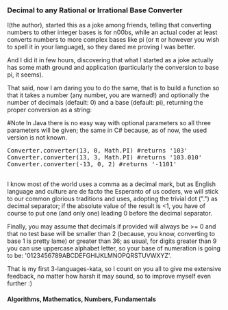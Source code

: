 ### Decimal to any Rational or Irrational Base Converter

<p> I(the author), started this as a joke among friends, telling that converting numbers to other integer bases is for n00bs, while an actual coder at least converts numbers to more complex bases like pi (or π or however you wish to spell it in your language), so they dared me proving I was better.

<p> And I did it in few hours, discovering that what I started as a joke actually has some math ground and application (particularly the conversion to base pi, it seems).

<p> That said, now I am daring you to do the same, that is to build a function so that it takes a number (any number, you are warned!) and optionally the number of decimals (default: 0) and a base (default: pi), returning the proper conversion as a string:

<p> #Note In Java there is no easy way with optional parameters so all three parameters will be given; the same in C# because, as of now, the used version is not known.

<pre>
Converter.converter(13, 0, Math.PI) #returns '103'
Converter.converter(13, 3, Math.PI) #returns '103.010'
Converter.converter(-13, 0, 2) #returns '-1101'

</pre>
<p> I know most of the world uses a comma as a decimal mark, but as English language and culture are de facto the Esperanto of us coders, we will stick to our common glorious traditions and uses, adopting the trivial dot (".") as decimal separator; if the absolute value of the result is <1, you have of course to put one (and only one) leading 0 before the decimal separator.

<p> Finally, you may assume that decimals if provided will always be >= 0 and that no test base will be smaller than 2 (because, you know, converting to base 1 is pretty lame) or greater than 36; as usual, for digits greater than 9 you can use uppercase alphabet letter, so your base of numeration is going to be: '0123456789ABCDEFGHIJKLMNOPQRSTUVWXYZ'.

<p> That is my first 3-languages-kata, so I count on you all to give me extensive feedback, no matter how harsh it may sound, so to improve myself even further :)

#### Algorithms, Mathematics, Numbers, Fundamentals
